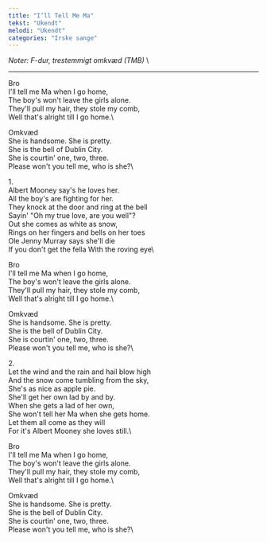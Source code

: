 ```yaml
---
title: "I’ll Tell Me Ma"
tekst: "Ukendt"
melodi: "Ukendt"
categories: "Irske sange"
---
```

*Noter: F-dur, trestemmigt omkvæd (TMB)* \

***

Bro\
I'll tell me Ma when I go home,\
The boy's won't leave the girls alone.\
They'll pull my hair, they stole my comb,\
Well that's alright till I go home.\

Omkvæd\
She is handsome. She is pretty.\
She is the bell of Dublin City.\
She is courtin' one, two, three.\
Please won't you tell me, who is she?\

1\.\
Albert Mooney say's he loves her.\
All the boy's are fighting for her.\
They knock at the door and ring at the bell\
Sayin' "Oh my true love, are you well"?\
Out she comes as white as snow,\
Rings on her fingers and bells on her toes\
Ole Jenny Murray says she'll die\
If you don't get the fella With the roving eye\

Bro\
I'll tell me Ma when I go home,\
The boy's won't leave the girls alone.\
They'll pull my hair, they stole my comb,\
Well that's alright till I go home.\

Omkvæd\
She is handsome. She is pretty.\
She is the bell of Dublin City.\
She is courtin' one, two, three.\
Please won't you tell me, who is she?\

2\.\
Let the wind and the rain and hail blow high\
And the snow come tumbling from the sky,\
She's as nice as apple pie.\
She'll get her own lad by and by.\
When she gets a lad of her own,\
She won't tell her Ma when she gets home.\
Let them all come as they will\
For it's Albert Mooney she loves still.\

Bro\
I'll tell me Ma when I go home,\
The boy's won't leave the girls alone.\
They'll pull my hair, they stole my comb,\
Well that's alright till I go home.\

Omkvæd\
She is handsome. She is pretty.\
She is the bell of Dublin City.\
She is courtin' one, two, three.\
Please won't you tell me, who is she?\
